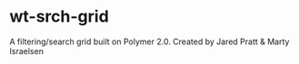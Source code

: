 # wt-srch-grid
A filtering/search grid built on Polymer 2.0.  Created by Jared Pratt &amp; Marty Israelsen
